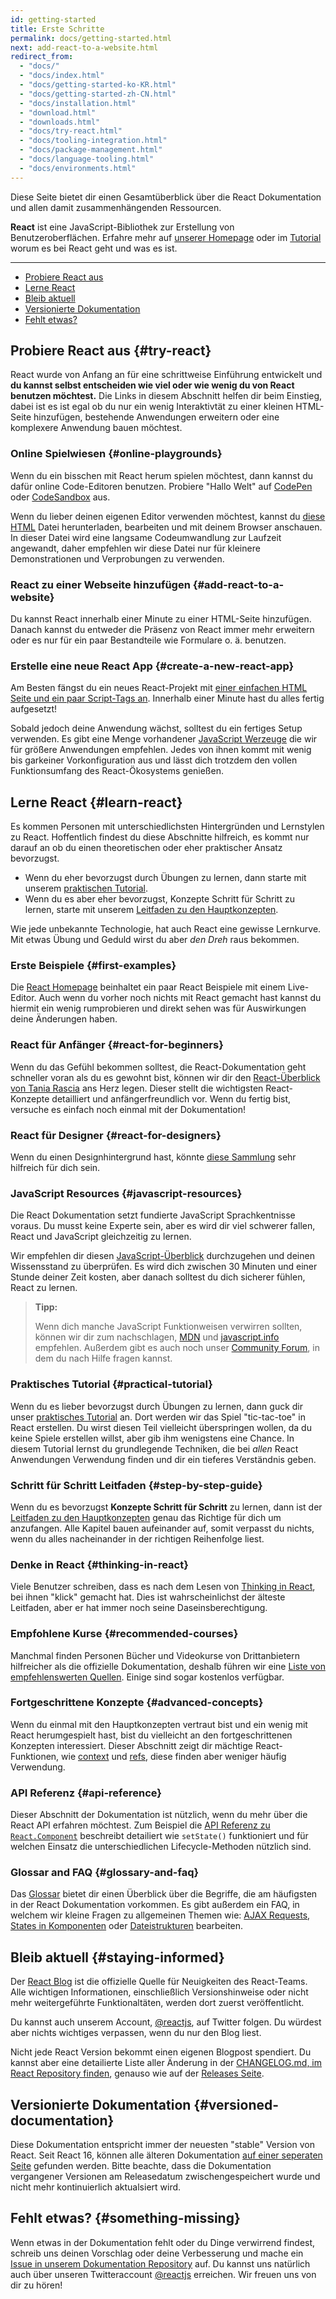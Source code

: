 ```yaml
---
id: getting-started
title: Erste Schritte
permalink: docs/getting-started.html
next: add-react-to-a-website.html
redirect_from:
  - "docs/"
  - "docs/index.html"
  - "docs/getting-started-ko-KR.html"
  - "docs/getting-started-zh-CN.html"
  - "docs/installation.html"
  - "download.html"
  - "downloads.html"
  - "docs/try-react.html"
  - "docs/tooling-integration.html"
  - "docs/package-management.html"
  - "docs/language-tooling.html"
  - "docs/environments.html"
---
```


Diese Seite bietet dir einen Gesamtüberblick über die React Dokumentation und allen damit zusammenhängenden Ressourcen.

**React** ist eine JavaScript-Bibliothek zur Erstellung von Benutzeroberflächen. Erfahre mehr auf [unserer Homepage](/) oder im [Tutorial](/tutorial/tutorial.html) worum es bei React geht und was es ist.

---

- [Probiere React aus](#try-react)
- [Lerne React](#learn-react)
- [Bleib aktuell](#staying-informed)
- [Versionierte Dokumentation](#versioned-documentation)
- [Fehlt etwas?](#something-missing)

## Probiere React aus {#try-react}

React wurde von Anfang an für eine schrittweise Einführung entwickelt und **du kannst selbst entscheiden wie viel oder wie wenig du von React benutzen möchtest.** Die Links in diesem Abschnitt helfen dir beim Einstieg, dabei ist es ist egal ob du nur ein wenig Interaktivtät zu einer kleinen HTML-Seite hinzufügen, bestehende Anwendungen erweitern oder eine komplexere Anwendung bauen möchtest.

### Online Spielwiesen {#online-playgrounds}

Wenn du ein bisschen mit React herum spielen möchtest, dann kannst du dafür online Code-Editoren benutzen.
Probiere "Hallo Welt" auf [CodePen](codepen://hello-world) oder [CodeSandbox](https://codesandbox.io/s/new) aus.

Wenn du lieber deinen eigenen Editor verwenden möchtest, kannst du [diese HTML](https://raw.githubusercontent.com/reactjs/reactjs.org/master/static/html/single-file-example.html) Datei herunterladen, bearbeiten und mit deinem Browser anschauen. In dieser Datei wird eine langsame Codeumwandlung zur Laufzeit angewandt, daher empfehlen wir diese Datei nur für kleinere Demonstrationen und Verprobungen zu verwenden.

### React zu einer Webseite hinzufügen {#add-react-to-a-website}

Du kannst React innerhalb einer Minute zu einer HTML-Seite hinzufügen. Danach kannst du entweder die Präsenz von React immer mehr erweitern oder es nur für ein paar Bestandteile wie Formulare o. ä. benutzen.

### Erstelle eine neue React App {#create-a-new-react-app}

Am Besten fängst du ein neues React-Projekt mit [einer einfachen HTML Seite und ein paar Script-Tags an](/docs/add-react-to-a-website.html). Innerhalb einer Minute hast du alles fertig aufgesetzt!

Sobald jedoch deine Anwendung wächst, solltest du ein fertiges Setup verwenden. Es gibt eine Menge vorhandener [JavaScript Werzeuge](/docs/create-a-new-react-app.html) die wir für größere Anwendungen empfehlen.
Jedes von ihnen kommt mit wenig bis garkeiner Vorkonfiguration aus und lässt dich trotzdem den vollen Funktionsumfang des React-Ökosystems genießen.

## Lerne React {#learn-react}

Es kommen Personen mit unterschiedlichsten Hintergründen und Lernstylen zu React. Hoffentlich findest du diese Abschnitte hilfreich, es kommt nur darauf an ob du einen theoretischen oder eher praktischer Ansatz bevorzugst.

* Wenn du eher bevorzugst durch Übungen zu lernen, dann starte mit unserem [praktischen Tutorial](/tutorial/tutorial.html).
* Wenn du es aber eher bevorzugst, Konzepte Schritt für Schritt zu lernen, starte mit unserem [Leitfaden zu den Hauptkonzepten](/docs/hello-world.html).

Wie jede unbekannte Technologie, hat auch React eine gewisse Lernkurve. Mit etwas Übung und Geduld wirst du aber *den Dreh* raus bekommen.

### Erste Beispiele {#first-examples}

Die [React Homepage](/) beinhaltet ein paar React Beispiele mit einem Live-Editor. Auch wenn du vorher noch nichts mit React gemacht hast kannst du hiermit ein wenig rumprobieren und direkt sehen was für Auswirkungen deine Änderungen haben.

### React für Anfänger {#react-for-beginners}

Wenn du das Gefühl bekommen solltest, die React-Dokumentation geht schneller voran als du es gewohnt bist, können wir dir den [React-Überblick von Tania Rascia](https://www.taniarascia.com/getting-started-with-react/) ans Herz legen.
Dieser stellt die wichtigsten React-Konzepte detailliert und anfängerfreundlich vor. Wenn du fertig bist, versuche es einfach noch einmal mit der Dokumentation!

### React für Designer {#react-for-designers}

Wenn du einen Designhintergrund hast, könnte [diese Sammlung](http://reactfordesigners.com/) sehr hilfreich für dich sein.

### JavaScript Resources {#javascript-resources}

Die React Dokumentation setzt fundierte JavaScript Sprachkentnisse voraus. Du musst keine Experte sein, aber es wird dir viel schwerer fallen, React und JavaScript gleichzeitig zu lernen.

Wir empfehlen dir diesen [JavaScript-Überblick](https://developer.mozilla.org/en-US/docs/Web/JavaScript/A_re-introduction_to_JavaScript) durchzugehen und deinen Wissensstand zu überprüfen. Es wird dich zwischen 30 Minuten und einer Stunde deiner Zeit kosten, aber danach solltest du dich sicherer fühlen, React zu lernen.

>**Tipp:**
>
> Wenn dich manche JavaScript Funktionweisen verwirren sollten, können wir dir zum nachschlagen, [MDN](https://developer.mozilla.org/en-US/docs/Web/JavaScript) und [javascript.info](http://javascript.info/) empfehlen. Außerdem gibt es auch noch unser [Community Forum](/community/support.html), in dem du nach Hilfe fragen kannst.

### Praktisches Tutorial {#practical-tutorial}

Wenn du es lieber bevorzugst durch Übungen zu lernen, dann guck dir unser [praktisches Tutorial](/tutorial/tutorial.html) an. Dort werden wir das Spiel "tic-tac-toe" in React erstellen.
Du wirst diesen Teil vielleicht überspringen wollen, da du keine Spiele erstellen willst, aber gib ihm wenigstens eine Chance. In diesem Tutorial lernst du grundlegende Techniken, die bei
*allen* React Anwendungen Verwendung finden und dir ein tieferes Verständnis geben.

### Schritt für Schritt Leitfaden {#step-by-step-guide}

Wenn du es bevorzugst **Konzepte Schritt für Schritt** zu lernen, dann ist der [Leitfaden zu den Hauptkonzepten](/docs/hello-world.html) genau das Richtige für dich um anzufangen. Alle Kapitel bauen aufeinander auf, somit verpasst du nichts, wenn du alles nacheinander in der richtigen Reihenfolge liest.

### Denke in React {#thinking-in-react}

Viele Benutzer schreiben, dass es nach dem Lesen von [Thinking in React](/docs/thinking-in-react.html), bei ihnen "klick" gemacht hat.
Dies ist wahrscheinlichst der älteste Leitfaden, aber er hat immer noch seine Da­seins­be­rech­ti­gung.

### Empfohlene Kurse {#recommended-courses}

Manchmal finden Personen Bücher und Videokurse von Drittanbietern hilfreicher als die offizielle Dokumentation, deshalb
führen wir eine [Liste von empfehlenswerten Quellen](/community/courses.html). Einige sind sogar kostenlos verfügbar.

### Fortgeschrittene Konzepte {#advanced-concepts}

Wenn du einmal mit den Hauptkonzepten vertraut bist und ein wenig mit React herumgespielt hast, bist du vielleicht an den fortgeschrittenen Konzepten interessiert. Dieser Abschnitt zeigt dir mächtige React-Funktionen, wie [context](/docs/context.html) und [refs](/docs/refs-and-the-dom.html), diese finden aber weniger häufig Verwendung.

### API Referenz {#api-reference}

Dieser Abschnitt der Dokumentation ist nützlich, wenn du mehr über die React API erfahren möchtest.
Zum Beispiel die [API Referenz zu `React.Component`](/docs/react-component.html) beschreibt detailiert wie `setState()` funktioniert und für welchen Einsatz die unterschiedlichen Lifecycle-Methoden nützlich sind.

### Glossar and FAQ {#glossary-and-faq}

Das [Glossar](/docs/glossary.html) bietet dir einen Überblick über die Begriffe, die am häufigsten in der React Dokumentation vorkommen.
Es gibt außerdem ein FAQ, in welchem wir kleine Fragen zu allgemeinen Themen wie: [AJAX Requests](/docs/faq-ajax.html), [States in Komponenten](/docs/faq-state.html) oder [Dateistrukturen](/docs/faq-structure.html) bearbeiten.

## Bleib aktuell {#staying-informed}

Der [React Blog](/blog/) ist die offizielle Quelle für Neuigkeiten des React-Teams. Alle wichtigen Informationen, einschließlich Versionshinweise oder nicht mehr weitergeführte Funktionaltäten, werden dort zuerst veröffentlicht.

Du kannst auch unserem Account, [@reactjs](https://twitter.com/reactjs), auf Twitter folgen. Du würdest aber nichts wichtiges verpassen, wenn du nur den Blog liest.

Nicht jede React Version bekommt einen eigenen Blogpost spendiert. Du kannst aber eine detailierte Liste aller Änderung in der [CHANGELOG.md, im React Repository finden](https://github.com/facebook/react/blob/master/CHANGELOG.md), genauso wie auf der [Releases Seite](https://github.com/facebook/react).

## Versionierte Dokumentation {#versioned-documentation}

Diese Dokumentation entspricht immer der neuesten "stable" Version von React.
Seit React 16, können alle älteren Dokumentation [auf einer seperaten Seite](/versions) gefunden werden.
Bitte beachte, dass die Dokumentation vergangener Versionen am Releasedatum zwischengespeichert wurde und nicht mehr kontinuierlich
aktualsiert wird.

## Fehlt etwas? {#something-missing}

Wenn etwas in der Dokumentation fehlt oder du Dinge verwirrend findest, schreib uns deinen Vorschlag oder deine Verbesserung und mache ein [Issue in unserem Dokumentation Repository](https://github.com/reactjs/reactjs.org/issues/new) auf. Du kannst uns natürlich auch über unseren Twitteraccount [@reactjs](https://twitter.com/reactjs) erreichen.
Wir freuen uns von dir zu hören!
